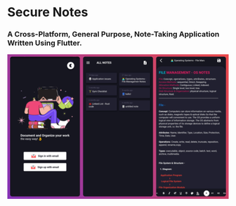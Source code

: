 # Secure Notes
### A Cross-Platform, General Purpose, Note-Taking Application Written Using Flutter.
<img src="./preview-main.png" width="800" hight="400">
